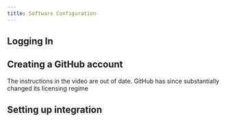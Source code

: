 ```yaml
---
title: Software Configuration
---
```

## Logging In

## Creating a GitHub account
The instructions in the video are out of date.  GitHub has since substantially changed its licensing regime

## Setting up integration